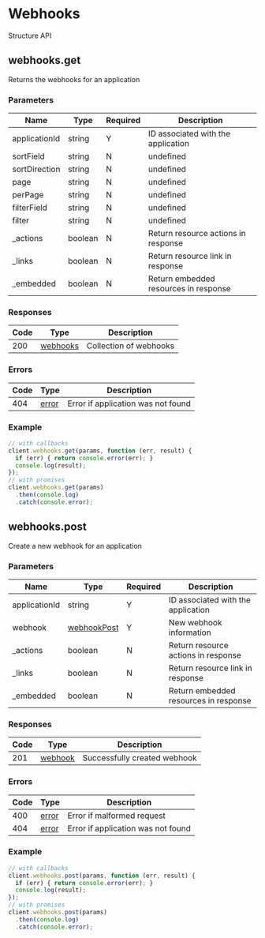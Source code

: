 # Webhooks
Structure API

## webhooks.get
Returns the webhooks for an application



### Parameters
| Name | Type | Required | Description |
| ---- | ---- | -------- | ----------- |
| applicationId | string | Y | ID associated with the application |
| sortField | string | N | undefined |
| sortDirection | string | N | undefined |
| page | string | N | undefined |
| perPage | string | N | undefined |
| filterField | string | N | undefined |
| filter | string | N | undefined |
| _actions | boolean | N | Return resource actions in response |
| _links | boolean | N | Return resource link in response |
| _embedded | boolean | N | Return embedded resources in response |

### Responses
| Code | Type | Description |
| ---- | ---- | ----------- |
| 200 | [webhooks](_schemas.md#webhooks) | Collection of webhooks |

### Errors
| Code | Type | Description |
| ---- | ---- | ----------- |
| 404 | [error](_schemas.md#error) | Error if application was not found |

### Example
```javascript
// with callbacks
client.webhooks.get(params, function (err, result) {
  if (err) { return console.error(err); }
  console.log(result);
});
// with promises
client.webhooks.get(params)
  .then(console.log)
  .catch(console.error);
```
## webhooks.post
Create a new webhook for an application



### Parameters
| Name | Type | Required | Description |
| ---- | ---- | -------- | ----------- |
| applicationId | string | Y | ID associated with the application |
| webhook | [webhookPost](_schemas.md#webhookpost) | Y | New webhook information |
| _actions | boolean | N | Return resource actions in response |
| _links | boolean | N | Return resource link in response |
| _embedded | boolean | N | Return embedded resources in response |

### Responses
| Code | Type | Description |
| ---- | ---- | ----------- |
| 201 | [webhook](_schemas.md#webhook) | Successfully created webhook |

### Errors
| Code | Type | Description |
| ---- | ---- | ----------- |
| 400 | [error](_schemas.md#error) | Error if malformed request |
| 404 | [error](_schemas.md#error) | Error if application was not found |

### Example
```javascript
// with callbacks
client.webhooks.post(params, function (err, result) {
  if (err) { return console.error(err); }
  console.log(result);
});
// with promises
client.webhooks.post(params)
  .then(console.log)
  .catch(console.error);
```

